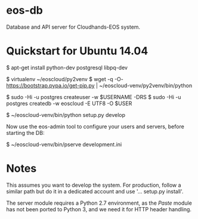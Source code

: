 # eos-db
Database and API server for Cloudhands-EOS system.

# Quickstart for Ubuntu 14.04


 $ apt-get install python-dev postgresql libpq-dev

 $ virtualenv ~/eoscloud/py2venv
 $ wget -q -O- https://bootstrap.pypa.io/get-pip.py | ~/eoscloud-venv/py2venv/bin/python

 $ sudo -Hi -u postgres createuser -w $USERNAME -DRS
 $ sudo -Hi -u postgres createdb -w eoscloud -E UTF8 -O $USER

 $ ~/eoscloud-venv/bin/python setup.py develop

Now use the eos-admin tool to configure your users and servers, before starting the DB:

 $ ~/eoscloud-venv/bin/pserve development.ini
 
# Notes

This assumes you want to develop the system.  For production, follow a
similar path but do it in a dedicated account and use '... setup.py install'.

The server module requires a Python 2.7 environment, as the *Paste* module has not been ported to Python 3, and we need it for HTTP header handling.
